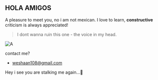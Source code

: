 ## HOLA AMIGOS ##
A pleasure to meet you, no i am not mexican. 
I love to learn, **constructive** criticism is always appreciated! 
> I dont wanna ruin this one - the voice in my head.

![A](https://media.giphy.com/media/ycnZqQLGjv8ie7soSH/giphy.gif)

contact me? 
- weshaan108@gmail.com

Hey i see you are stalking me again...👀

<!---
weshaan/weshaan is a ✨ special ✨ repository because its `README.md` (this file) appears on your GitHub profile.
You can click the Preview link to take a look at your changes.
--->
